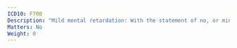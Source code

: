```yaml
---
ICD10: F700
Description: "Mild mental retardation: With the statement of no, or minimal, impairment of behaviour"
Matters: No
Weight: 0
---
```


